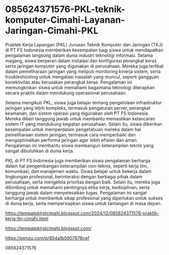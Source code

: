 # 085624371576-PKL-teknik-komputer-Cimahi-Layanan-Jaringan-Cimahi-PKL
Praktek Kerja Lapangan (PKL) Jurusan Teknik Komputer dan Jaringan (TKJ) di PT FS Indonesia memberikan kesempatan bagi siswa untuk mendapatkan pengalaman langsung dalam dunia industri teknologi informasi. Selama magang, siswa berperan dalam instalasi dan konfigurasi perangkat keras serta jaringan komputer yang digunakan di perusahaan. Mereka juga terlibat dalam pemeliharaan jaringan yang meliputi monitoring kinerja sistem, serta troubleshooting untuk mengatasi masalah yang muncul, seperti gangguan konektivitas atau kerusakan perangkat keras. Pengalaman ini memungkinkan siswa untuk memahami bagaimana teknologi diterapkan secara praktis dalam mendukung operasional perusahaan.

Selama mengikuti PKL, siswa juga belajar tentang pengelolaan infrastruktur jaringan yang lebih kompleks, termasuk pengaturan server, perangkat keamanan, dan sistem operasi yang digunakan oleh PT FS Indonesia. Mereka diberi tanggung jawab untuk membantu memastikan kelancaran sistem IT yang mendukung kegiatan perusahaan. Selain itu, siswa diberikan kesempatan untuk memperdalam pengetahuan mereka dalam hal pemeliharaan sistem jaringan, termasuk cara memperbaiki dan mengoptimalkan performa jaringan agar lebih efisien dan aman. Pengalaman ini membantu siswa membangun keterampilan teknis yang sangat dibutuhkan di dunia kerja.

PKL di PT FS Indonesia juga memberikan siswa pengalaman berharga dalam hal pengembangan keterampilan non-teknis, seperti kerja tim, komunikasi, dan manajemen waktu. Siswa belajar untuk bekerja dalam lingkungan profesional, berinteraksi dengan berbagai pihak dalam perusahaan, serta mengelola prioritas dengan baik. Selain itu, mereka juga dibimbing untuk memahami pentingnya etika kerja, kedisiplinan, serta tanggung jawab dalam menyelesaikan tugas. Pengalaman ini sangat berharga untuk membentuk sikap profesional yang diperlukan untuk sukses di dunia kerja, serta mempersiapkan siswa untuk tantangan di masa depan.

https://tempatpklrplcimahi.blogspot.com/2024/12/085624371576-praktik-kerja-tkj-cimahi.html

https://tempatpklrplcimahi.blogspot.com/

https://penzu.com/p/854a1b5907876cef

085624371576
